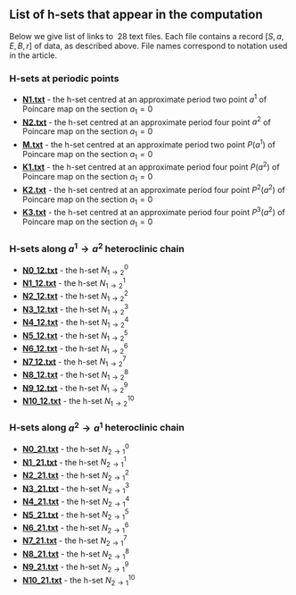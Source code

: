 
## List of h-sets that appear in the computation

Below we give list of links to&nbsp; 28 text files. Each file contains a record $`[S,a,E,B,r]`$ of data, as described above.
File names correspond to notation used in the article.

### H-sets at periodic points

- [**N1.txt**](N1.txt) - the h-set centred at an approximate period two point $`a^1`$ of Poincare map on the section $`a_1=0`$
- [**N2.txt**](N2.txt) - the h-set centred at an approximate period four point $`a^2`$ of Poincare map on the section $`a_1=0`$
- [**M.txt**](M.txt) - the h-set centred at an approximate period two point $`P(a^1)`$ of Poincare map on the section $`a_1=0`$
- [**K1.txt**](K1.txt) - the h-set centred at an approximate period four point $`P(a^2)`$ of Poincare map on the section $`a_1=0`$
- [**K2.txt**](K2.txt) - the h-set centred at an approximate period four point $`P^2(a^2)`$ of Poincare map on the section $`a_1=0`$
- [**K3.txt**](K3.txt) - the h-set centred at an approximate period four point $`P^3(a^2)`$ of Poincare map on the section $`a_1=0`$

### H-sets along $`a^1\to a^2`$ heteroclinic chain

- [**N0_12.txt**](N0_12.txt) - the h-set $`N^0_{1\to2}`$
- [**N1_12.txt**](N1_12.txt) - the h-set $`N^1_{1\to2}`$
- [**N2_12.txt**](N2_12.txt) - the h-set $`N^2_{1\to2}`$
- [**N3_12.txt**](N3_12.txt) - the h-set $`N^3_{1\to2}`$
- [**N4_12.txt**](N4_12.txt) - the h-set $`N^4_{1\to2}`$
- [**N5_12.txt**](N5_12.txt) - the h-set $`N^5_{1\to2}`$
- [**N6_12.txt**](N6_12.txt) - the h-set $`N^6_{1\to2}`$
- [**N7_12.txt**](N7_12.txt) - the h-set $`N^7_{1\to2}`$
- [**N8_12.txt**](N8_12.txt) - the h-set $`N^8_{1\to2}`$
- [**N9_12.txt**](N9_12.txt) - the h-set $`N^9_{1\to2}`$
- [**N10_12.txt**](N10_12.txt) - the h-set $`N^{10}_{1\to2}`$

### H-sets along $`a^2\to a^1`$ heteroclinic chain

- [**N0_21.txt**](N0_21.txt) - the h-set $`N^0_{2\to1}`$
- [**N1_21.txt**](N1_21.txt) - the h-set $`N^1_{2\to1}`$
- [**N2_21.txt**](N2_21.txt) - the h-set $`N^2_{2\to1}`$
- [**N3_21.txt**](N3_21.txt) - the h-set $`N^3_{2\to1}`$
- [**N4_21.txt**](N4_21.txt) - the h-set $`N^4_{2\to1}`$
- [**N5_21.txt**](N5_21.txt) - the h-set $`N^5_{2\to1}`$
- [**N6_21.txt**](N6_21.txt) - the h-set $`N^6_{2\to1}`$
- [**N7_21.txt**](N7_21.txt) - the h-set $`N^7_{2\to1}`$
- [**N8_21.txt**](N8_21.txt) - the h-set $`N^8_{2\to1}`$
- [**N9_21.txt**](N9_21.txt) - the h-set $`N^9_{2\to1}`$
- [**N10_21.txt**](N10_21.txt) - the h-set $`N^{10}_{2\to1}`$

